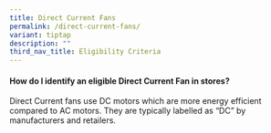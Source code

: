 ```yaml
---
title: Direct Current Fans
permalink: /direct-current-fans/
variant: tiptap
description: ""
third_nav_title: Eligibility Criteria
---
```

<h4><strong>How do I identify an eligible Direct Current Fan in stores?</strong></h4>
<p>Direct Current fans use DC motors which are more energy efficient compared
to AC motors. They are typically labelled as “DC” by manufacturers and
retailers.</p>